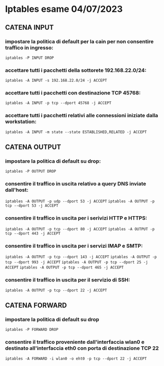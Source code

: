 # Iptables esame 04/07/2023

## CATENA INPUT 

### impostare la politica di default per la cain per non consentire traffico in ingresso:
`iptables -P INPUT DROP`

### accettare tutti i pacchetti della sottorete 192.168.22.0/24:
`iptables -A INPUT -s 192.168.22.0/24 -j ACCEPT`

### accettare tutti i pacchetti con destinazione TCP 45768:
`iptables -A INPUT -p tcp --dport 45768 -j ACCEPT`

### accettare tutti i pacchetti relativi alle connessioni iniziate dalla workstation:
`iptables -A INPUT -m state --state ESTABLISHED,RELATED -j ACCEPT`

## CATENA OUTPUT 

### impostare la politica di default su drop:
`iptables -P OUTPUT DROP`

### consentire il traffico in uscita relativo a query DNS inviate dall'host:
`iptables -A OUTPUT -p udp --dport 53 -j ACCEPT`
`iptables -A OUTPUT -p tcp --dport 53 -j ACCEPT`

### consentire il traffico in uscita per i serivizi HTTP e HTTPS:
`iptables -A OUTPUT -p tcp --dport 80 -j ACCEPT`
`iptables -A OUTPUT -p tcp --dport 443 -j ACCEPT`

### consentire il traffico in uscita per i servizi IMAP e SMTP:
`iptables -A OUTPUT -p tcp --dport 143 -j ACCEPT`
`iptables -A OUTPUT -p tcp --dport 993 -j ACCEPT`
`iptables -A OUTPUT -p tcp --dport 25 -j ACCEPT`
`iptables -A OUTPUT -p tcp --dport 465 -j ACCEPT`

### consentire il traffico in uscita per il servizio di SSH:
`iptables -A OUTPUT -p tcp --dport 22 -j ACCEPT`

## CATENA FORWARD

### impostare la politica di default su drop
`iptables -P FORWARD DROP`

### consentire il traffico proveniente dall'interfaccia wlan0 e destinato all'interfaccia eth0 con porta di destinazione TCP 22
`iptables -A FORWARD -i wlan0 -o eht0 -p tcp --dport 22 -j ACCEPT`